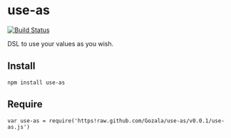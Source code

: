 # use-as #

[![Build Status](https://secure.travis-ci.org/Gozala/use-as.png)](http://travis-ci.org/Gozala/use-as)

DSL to use your values as you wish.

## Install ##

    npm install use-as

## Require ##

    var use-as = require('https!raw.github.com/Gozala/use-as/v0.0.1/use-as.js')